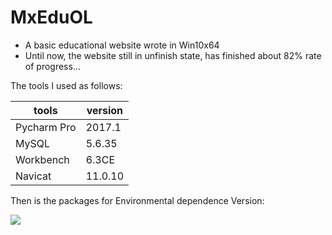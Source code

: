 # MxEduOL
- A basic educational website wrote in Win10x64
- Until now, the website still in unfinish state, has finished about 82% rate of progress...

The tools I used as follows:

tools | version
----- | -----
Pycharm Pro|2017.1
MySQL |5.6.35
Workbench|6.3CE
Navicat|11.0.10

Then is the packages for Environmental dependence Version:

<img src="https://github.com/zsdostar/MxEduOL/raw/master/image/PackagesVersion.png" />
